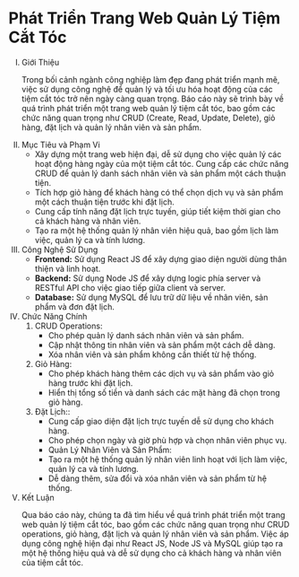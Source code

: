 
<h1> Phát Triển Trang Web Quản Lý Tiệm Cắt Tóc</h1>
<ol type='I'>
  <li>
    Giới Thiệu
    <br/>
    <p>
      Trong bối cảnh ngành công nghiệp làm đẹp đang phát triển mạnh mẽ, việc sử dụng công nghệ để quản lý và tối ưu hóa hoạt động của các tiệm cắt tóc trở nên ngày càng quan trọng. Báo cáo này         sẽ trình bày về quá trình phát triển một trang web quản lý tiệm cắt tóc, bao gồm các chức năng quan trọng như CRUD (Create, Read, Update, Delete), giỏ hàng, đặt lịch và quản lý nhân viên         và sản phẩm.
    </p>
  </li>
  <li>
  Mục Tiêu và Phạm Vi <br/>
  <ul>
    <li>
      Xây dựng một trang web hiện đại, dễ sử dụng cho việc quản lý các hoạt động hàng ngày của một tiệm cắt tóc.
      Cung cấp các chức năng CRUD để quản lý danh sách nhân viên và sản phẩm một cách thuận tiện.
    </li>
    <li>
      Tích hợp giỏ hàng để khách hàng có thể chọn dịch vụ và sản phẩm một cách thuận tiện trước khi đặt lịch.
    </li>
    <li>
      Cung cấp tính năng đặt lịch trực tuyến, giúp tiết kiệm thời gian cho cả khách hàng và nhân viên.
    </li>
    <li>
      Tạo ra một hệ thống quản lý nhân viên hiệu quả, bao gồm lịch làm việc, quản lý ca và tính lương.
    </li>
  </ul>
</li> 
  <li> 
Công Nghệ Sử Dụng <br/>
     <ul>
      <li>
        <b>Frontend:</b> Sử dụng React JS để xây dựng giao diện người dùng thân thiện và linh hoạt.
      </li>
      <li>
       <b>Backend:</b> Sử dụng Node JS để xây dựng logic phía server và RESTful API cho việc giao tiếp giữa client và server.
      </li>
      <li>
        <b>Database:</b> Sử dụng MySQL để lưu trữ dữ liệu về nhân viên, sản phẩm và đơn đặt lịch.
      </li>
  </ul>
  </li>
 <li>
    Chức Năng Chính <br/>
   <ol type ="1">
     <li>
       CRUD Operations:<br/>
       <ul>
         <li>
           Cho phép quản lý danh sách nhân viên và sản phẩm.
         </li>
         <li>
            Cập nhật thông tin nhân viên và sản phẩm một cách dễ dàng.
          </li>
          <li>
              Xóa nhân viên và sản phẩm không cần thiết từ hệ thống.
          </li>
       </ul>
     </li>
      <li>
       Giỏ Hàng:<br/>
       <ul>
         <li>
           Cho phép khách hàng thêm các dịch vụ và sản phẩm vào giỏ hàng trước khi đặt lịch.
         </li>
         <li>
           Hiển thị tổng số tiền và danh sách các mặt hàng đã chọn trong giỏ hàng.
         </li>
       </ul>
     </li>
      <li>
       Đặt Lịch::<br/>
       <ul>
         <li>
           Cung cấp giao diện đặt lịch trực tuyến dễ sử dụng cho khách hàng.
         </li>
         <li>
           Cho phép chọn ngày và giờ phù hợp và chọn nhân viên phục vụ.
         </li>
         <li>
           Quản Lý Nhân Viên và Sản Phẩm:
         </li>
         <li>
           Tạo ra một hệ thống quản lý nhân viên linh hoạt với lịch làm việc, quản lý ca và tính lương.
         </li>
         <li>
           Dễ dàng thêm, sửa đổi và xóa nhân viên và sản phẩm từ hệ thống.
         </li>
       </ul>
     </li>
   </ol>
 </li>
  <li>
    Kết Luận <br/>
    <p>
      Qua báo cáo này, chúng ta đã tìm hiểu về quá trình phát triển một trang web quản lý tiệm cắt tóc, bao gồm các chức năng quan trọng như CRUD operations, giỏ hàng, đặt lịch và quản lý nhân         viên và sản phẩm. Việc áp dụng công nghệ hiện đại như React JS, Node JS và MySQL giúp tạo ra một hệ thống hiệu quả và dễ sử dụng cho cả khách hàng và nhân viên của tiệm cắt tóc.
    </p>
  </li>
</ol>




